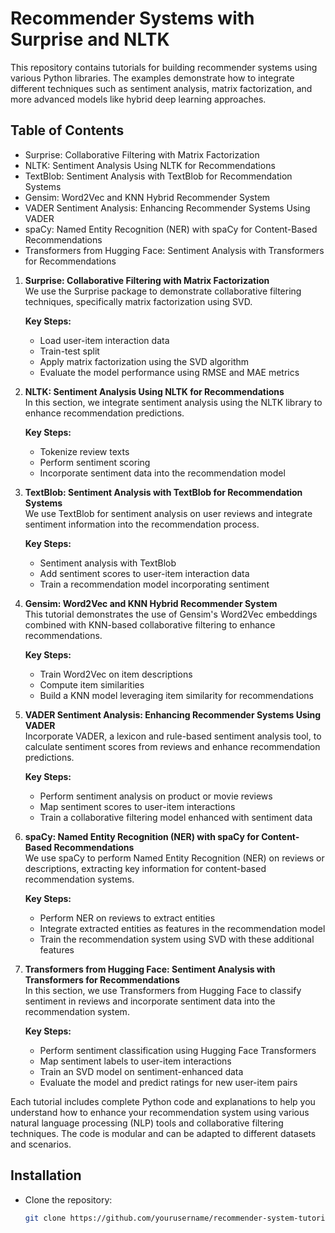 # Recommender Systems with Surprise and NLTK

This repository contains tutorials for building recommender systems using various Python libraries. The examples demonstrate how to integrate different techniques such as sentiment analysis, matrix factorization, and more advanced models like hybrid deep learning approaches.

## Table of Contents
- Surprise: Collaborative Filtering with Matrix Factorization
- NLTK: Sentiment Analysis Using NLTK for Recommendations
- TextBlob: Sentiment Analysis with TextBlob for Recommendation Systems
- Gensim: Word2Vec and KNN Hybrid Recommender System
- VADER Sentiment Analysis: Enhancing Recommender Systems Using VADER
- spaCy: Named Entity Recognition (NER) with spaCy for Content-Based Recommendations
- Transformers from Hugging Face: Sentiment Analysis with Transformers for Recommendations

1. **Surprise: Collaborative Filtering with Matrix Factorization**  
   We use the Surprise package to demonstrate collaborative filtering techniques, specifically matrix factorization using SVD.

   **Key Steps:**
   - Load user-item interaction data
   - Train-test split
   - Apply matrix factorization using the SVD algorithm
   - Evaluate the model performance using RMSE and MAE metrics

2. **NLTK: Sentiment Analysis Using NLTK for Recommendations**  
   In this section, we integrate sentiment analysis using the NLTK library to enhance recommendation predictions.

   **Key Steps:**
   - Tokenize review texts
   - Perform sentiment scoring
   - Incorporate sentiment data into the recommendation model

3. **TextBlob: Sentiment Analysis with TextBlob for Recommendation Systems**  
   We use TextBlob for sentiment analysis on user reviews and integrate sentiment information into the recommendation process.

   **Key Steps:**
   - Sentiment analysis with TextBlob
   - Add sentiment scores to user-item interaction data
   - Train a recommendation model incorporating sentiment

4. **Gensim: Word2Vec and KNN Hybrid Recommender System**  
   This tutorial demonstrates the use of Gensim's Word2Vec embeddings combined with KNN-based collaborative filtering to enhance recommendations.

   **Key Steps:**
   - Train Word2Vec on item descriptions
   - Compute item similarities
   - Build a KNN model leveraging item similarity for recommendations

5. **VADER Sentiment Analysis: Enhancing Recommender Systems Using VADER**  
   Incorporate VADER, a lexicon and rule-based sentiment analysis tool, to calculate sentiment scores from reviews and enhance recommendation predictions.

   **Key Steps:**
   - Perform sentiment analysis on product or movie reviews
   - Map sentiment scores to user-item interactions
   - Train a collaborative filtering model enhanced with sentiment data

6. **spaCy: Named Entity Recognition (NER) with spaCy for Content-Based Recommendations**  
   We use spaCy to perform Named Entity Recognition (NER) on reviews or descriptions, extracting key information for content-based recommendation systems.

   **Key Steps:**
   - Perform NER on reviews to extract entities
   - Integrate extracted entities as features in the recommendation model
   - Train the recommendation system using SVD with these additional features

7. **Transformers from Hugging Face: Sentiment Analysis with Transformers for Recommendations**  
   In this section, we use Transformers from Hugging Face to classify sentiment in reviews and incorporate sentiment data into the recommendation system.

   **Key Steps:**
   - Perform sentiment classification using Hugging Face Transformers
   - Map sentiment labels to user-item interactions
   - Train an SVD model on sentiment-enhanced data
   - Evaluate the model and predict ratings for new user-item pairs

Each tutorial includes complete Python code and explanations to help you understand how to enhance your recommendation system using various natural language processing (NLP) tools and collaborative filtering techniques. The code is modular and can be adapted to different datasets and scenarios.

## Installation
- Clone the repository:
  ```bash
  git clone https://github.com/yourusername/recommender-system-tutorials.git

